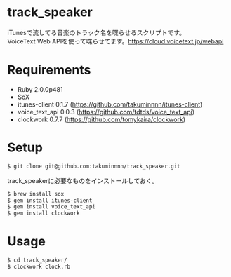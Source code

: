 # track_speaker

iTunesで流してる音楽のトラック名を喋らせるスクリプトです。  
VoiceText Web APIを使って喋らせてます。https://cloud.voicetext.jp/webapi

# Requirements

* Ruby 2.0.0p481
* SoX
* itunes-client 0.1.7 (https://github.com/takuminnnn/itunes-client)
* voice_text_api 0.0.3 (https://github.com/tdtds/voice_text_api)
* clockwork 0.7.7 (https://github.com/tomykaira/clockwork)

# Setup

```bash
$ git clone git@github.com:takuminnnn/track_speaker.git
```

track_speakerに必要なものをインストールしておく。

```bash
$ brew install sox
$ gem install itunes-client
$ gem install voice_text_api
$ gem install clockwork
```

# Usage

```bash
$ cd track_speaker/
$ clockwork clock.rb
```
